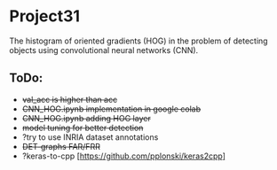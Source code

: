 # Project31
The histogram of oriented gradients (HOG) in the problem of detecting objects using convolutional neural networks (CNN).

## ToDo:
  * ~~val_acc is higher than acc~~
  * ~~CNN_HOG.ipynb implementation in google colab~~
  * ~~CNN_HOG.ipynb adding HOG layer~~
  * ~~model tuning for better detection~~
  * ?try to use INRIA dataset annotations 
  * ~~DET-graphs FAR/FRR~~
  * ?keras-to-cpp [https://github.com/pplonski/keras2cpp]
  

